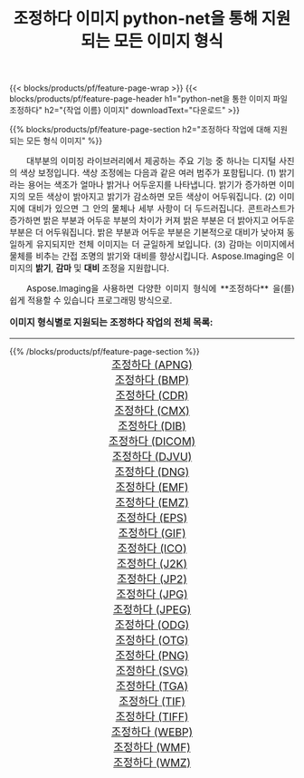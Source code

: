 ﻿---
title: 조정하다 이미지 python-net을 통해 지원되는 모든 이미지 형식 
weight: 3920
url: /ko/python-net/adjust/ 
lang: ko
langdirlevel: 2
locales: zh-hans,ja,it,ru,de,es,fr,nl,id,lt,pl,pt,vi,tr,ko,zh-hant,ar,hi,th,sv,cs,uk,he
description: Aspose.Imaging을 사용하면 python-net을 통해 쉽게 조정하다 이미지를 만들 수 있습니다.
---

{{< blocks/products/pf/feature-page-wrap >}}
{{< blocks/products/pf/feature-page-header h1="python-net을 통한 이미지 파일 조정하다" h2="{작업 이름} 이미지" downloadText="다운로드" >}}


{{% blocks/products/pf/feature-page-section  h2="조정하다 작업에 대해 지원되는 모든 형식 이미지" %}}
<p align="justify" style="text-indent:2em;font-size:15px;">
대부분의 이미징 라이브러리에서 제공하는 주요 기능 중 하나는 디지털 사진의 색상 보정입니다. 색상 조정에는 다음과 같은 여러 범주가 포함됩니다. (1) 밝기라는 용어는 색조가 얼마나 밝거나 어두운지를 나타냅니다. 밝기가 증가하면 이미지의 모든 색상이 밝아지고 밝기가 감소하면 모든 색상이 어두워집니다. (2) 이미지에 대비가 있으면 그 안의 물체나 세부 사항이 더 두드러집니다. 콘트라스트가 증가하면 밝은 부분과 어두운 부분의 차이가 커져 밝은 부분은 더 밝아지고 어두운 부분은 더 어두워집니다. 밝은 부분과 어두운 부분은 기본적으로 대비가 낮아져 동일하게 유지되지만 전체 이미지는 더 균일하게 보입니다. (3) 감마는 이미지에서 물체를 비추는 간접 조명의 밝기와 대비를 향상시킵니다. Aspose.Imaging은 이미지의 <b>밝기</b>, <b>감마</b> 및 <b>대비</b> 조정을 지원합니다.
</p>
<p align="justify" style="text-indent:2em;font-size:15px;">
Aspose.Imaging을 사용하면 다양한 이미지 형식에 **조정하다** 을(를) 쉽게 적용할 수 있습니다 프로그래밍 방식으로. 
</p>
<h3 style="margin-top:16px;">
이미지 형식별로 지원되는 조정하다 작업의 전체 목록:
</h3>
<hr/>
{{% /blocks/products/pf/feature-page-section %}}
<div class="container-fluid productfamilypage bg-gray">
    <div class="convertypes bg-gray agp-content section">
        <div class="container">
		<div class="row other-converters" style="gap: 10px;font-size: 19px;text-align:center;">
		    <div class='col-md-3 other-converter remove-lp remove-rp'><a href="/imaging/ko/python-net/adjust/apng/" style="padding:15px;">조정하다 (APNG)</a></div><div class='col-md-3 other-converter remove-lp remove-rp'><a href="/imaging/ko/python-net/adjust/bmp/" style="padding:15px;">조정하다 (BMP)</a></div><div class='col-md-3 other-converter remove-lp remove-rp'><a href="/imaging/ko/python-net/adjust/cdr/" style="padding:15px;">조정하다 (CDR)</a></div><div class='col-md-3 other-converter remove-lp remove-rp'><a href="/imaging/ko/python-net/adjust/cmx/" style="padding:15px;">조정하다 (CMX)</a></div><div class='col-md-3 other-converter remove-lp remove-rp'><a href="/imaging/ko/python-net/adjust/dib/" style="padding:15px;">조정하다 (DIB)</a></div><div class='col-md-3 other-converter remove-lp remove-rp'><a href="/imaging/ko/python-net/adjust/dicom/" style="padding:15px;">조정하다 (DICOM)</a></div><div class='col-md-3 other-converter remove-lp remove-rp'><a href="/imaging/ko/python-net/adjust/djvu/" style="padding:15px;">조정하다 (DJVU)</a></div><div class='col-md-3 other-converter remove-lp remove-rp'><a href="/imaging/ko/python-net/adjust/dng/" style="padding:15px;">조정하다 (DNG)</a></div><div class='col-md-3 other-converter remove-lp remove-rp'><a href="/imaging/ko/python-net/adjust/emf/" style="padding:15px;">조정하다 (EMF)</a></div><div class='col-md-3 other-converter remove-lp remove-rp'><a href="/imaging/ko/python-net/adjust/emz/" style="padding:15px;">조정하다 (EMZ)</a></div><div class='col-md-3 other-converter remove-lp remove-rp'><a href="/imaging/ko/python-net/adjust/eps/" style="padding:15px;">조정하다 (EPS)</a></div><div class='col-md-3 other-converter remove-lp remove-rp'><a href="/imaging/ko/python-net/adjust/gif/" style="padding:15px;">조정하다 (GIF)</a></div><div class='col-md-3 other-converter remove-lp remove-rp'><a href="/imaging/ko/python-net/adjust/ico/" style="padding:15px;">조정하다 (ICO)</a></div><div class='col-md-3 other-converter remove-lp remove-rp'><a href="/imaging/ko/python-net/adjust/j2k/" style="padding:15px;">조정하다 (J2K)</a></div><div class='col-md-3 other-converter remove-lp remove-rp'><a href="/imaging/ko/python-net/adjust/jp2/" style="padding:15px;">조정하다 (JP2)</a></div><div class='col-md-3 other-converter remove-lp remove-rp'><a href="/imaging/ko/python-net/adjust/jpg/" style="padding:15px;">조정하다 (JPG)</a></div><div class='col-md-3 other-converter remove-lp remove-rp'><a href="/imaging/ko/python-net/adjust/jpeg/" style="padding:15px;">조정하다 (JPEG)</a></div><div class='col-md-3 other-converter remove-lp remove-rp'><a href="/imaging/ko/python-net/adjust/odg/" style="padding:15px;">조정하다 (ODG)</a></div><div class='col-md-3 other-converter remove-lp remove-rp'><a href="/imaging/ko/python-net/adjust/otg/" style="padding:15px;">조정하다 (OTG)</a></div><div class='col-md-3 other-converter remove-lp remove-rp'><a href="/imaging/ko/python-net/adjust/png/" style="padding:15px;">조정하다 (PNG)</a></div><div class='col-md-3 other-converter remove-lp remove-rp'><a href="/imaging/ko/python-net/adjust/svg/" style="padding:15px;">조정하다 (SVG)</a></div><div class='col-md-3 other-converter remove-lp remove-rp'><a href="/imaging/ko/python-net/adjust/tga/" style="padding:15px;">조정하다 (TGA)</a></div><div class='col-md-3 other-converter remove-lp remove-rp'><a href="/imaging/ko/python-net/adjust/tif/" style="padding:15px;">조정하다 (TIF)</a></div><div class='col-md-3 other-converter remove-lp remove-rp'><a href="/imaging/ko/python-net/adjust/tiff/" style="padding:15px;">조정하다 (TIFF)</a></div><div class='col-md-3 other-converter remove-lp remove-rp'><a href="/imaging/ko/python-net/adjust/webp/" style="padding:15px;">조정하다 (WEBP)</a></div><div class='col-md-3 other-converter remove-lp remove-rp'><a href="/imaging/ko/python-net/adjust/wmf/" style="padding:15px;">조정하다 (WMF)</a></div><div class='col-md-3 other-converter remove-lp remove-rp'><a href="/imaging/ko/python-net/adjust/wmz/" style="padding:15px;">조정하다 (WMZ)</a></div>
                </div>
        </div>
    </div>
</div>
<br/>
